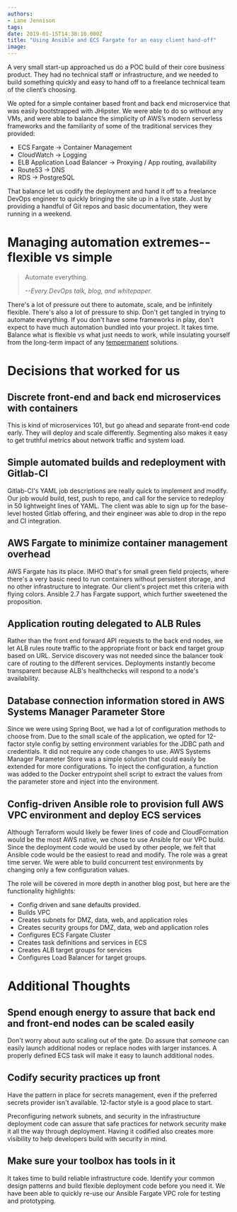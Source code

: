 ```yaml
---
authors:
- Lane Jennison
tags:
date: 2019-01-15T14:38:10.000Z
title: "Using Ansible and ECS Fargate for an easy client hand-off"
image: 
---
```


A very small start-up approached us do a POC build of their core business product.  They had no technical staff or infrastructure, and we needed to build something quickly and easy to hand off to a freelance technical team of the client’s choosing.

We opted for a simple container based front and back end microservice that was easily bootstrapped with JHipster.  We were able to do so without any VMs, and were able to balance the simplicity of AWS’s modern serverless frameworks and the familiarity of some of the traditional services they provided:

* ECS Fargate -> Container Management
* CloudWatch -> Logging
* ELB Application Load Balancer -> Proxying / App routing, availability
* Route53 -> DNS
* RDS -> PostgreSQL

That balance let us codify the deployment and hand it off to a freelance DevOps engineer to quickly bringing the site up in a live state.  Just by providing a handful of Git repos and basic documentation, they were running in a weekend.

# Managing automation extremes--flexible vs simple

> Automate everything.
>
><cite>--Every DevOps talk, blog, and whitepaper.</cite>

There's a lot of pressure out there to automate, scale, and be infinitely flexible. There's also a lot of pressure to ship.  Don't get tangled in trying to automate everything.  If you don't have some frameworks in play, don't expect to have much automation bundled into your project.  It takes time.  Balance what is flexible vs what just needs to work, while insulating yourself from the long-term impact of any [tempermanent](https://www.urbandictionary.com/define.php?term=Tempermanent) solutions.

# Decisions that worked for us

## Discrete front-end and back end microservices with containers
This is kind of microservices 101, but go ahead and separate front-end code early.   They will deploy and scale differently.  Segmenting also makes it easy to get truthful metrics about network traffic and system load.

## Simple automated builds and redeployment with Gitlab-CI
Gitlab-CI's YAML job descriptions are really quick to implement and modify.  Our job would build, test, push to repo, and call for the service to redeploy in 50 lightweight lines of YAML.  The client was able to sign up for the base-level hosted Gitlab offering, and their engineer was able to drop in the repo and CI integration.

## AWS Fargate to minimize container management overhead
AWS Fargate has its place.  IMHO that's for small green field projects, where there's a very basic need to run containers without persistent storage, and no other infrastructure to integrate.  Our client's project met this criteria with flying colors. Ansible 2.7 has Fargate support, which further sweetened the proposition.

## Application routing delegated to ALB Rules
Rather than the front end forward API requests to the back end nodes, we let ALB rules route traffic to the appropriate front or back end target group based on URL.  Service discovery was not needed since the balancer took care of routing to the different services.   Deployments instantly become transparent because ALB's healthchecks will respond to a node's availability.

## Database connection information stored in AWS Systems Manager Parameter Store
Since we were using Spring Boot, we had a lot of configuration methods to choose from.   Due to the small scale of the application, we opted for 12-factor style config by setting environment variables for the JDBC path and credentials.  It did not require any code changes to use.  AWS Systems Manager Parameter Store was a simple solution that could easily be extended for more configurations.  To inject the configuration, a function was added to the Docker entrypoint shell script to extract the values from the parameter store and inject into the environment.

## Config-driven Ansible role to provision full AWS VPC environment and deploy ECS services
Although Terraform would likely be fewer lines of code and CloudFormation would be the most AWS native, we chose to use Ansible for our VPC build.   Since the deployment code would be used by other people, we felt that Ansible code would be the easiest to read and modify.  The role was a great time server. We were able to build concurrent test environments by changing only a few configuration values.

The role will be covered in more depth in another blog post, but here are the functionality highlights:

* Config driven and sane defaults provided.
* Builds VPC
* Creates subnets for DMZ, data, web, and application roles
* Creates security groups for DMZ, data, web and application roles
* Configures ECS Fargate Cluster
* Creates task definitions and services in ECS
* Creates ALB target groups for services
* Configures Load Balancer for target groups.

# Additional Thoughts

## Spend enough energy to assure that back end and front-end nodes can be scaled easily
Don't worry about auto scaling out of the gate.  Do assure that _someone_ can easily launch additional nodes or replace nodes with larger instances.  A properly defined ECS task will make it easy to launch additional nodes.

## Codify security practices up front
Have the pattern in place for secrets management, even if the preferred secrets provider isn't available.  12-factor style is a good place to start.

Preconfiguring network subnets, and security in the infrastructure deployment code can assure that safe practices for network security make it all the way through deployment.   Having it codified also creates more visibility to help developers build with security in mind.

## Make sure your toolbox has tools in it
It takes time to build reliable infrastructure code.   Identify your common design patterns and build flexible deployment code before you need it.  We have been able to quickly re-use our Ansible Fargate VPC role for testing and prototyping.
